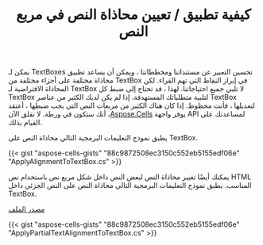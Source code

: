 ﻿---
title: كيفية تطبيق / تعيين محاذاة النص في مربع النص
linktitle: تطبيق / تعيين محاذاة النص إلى مربع النص
type: docs
weight: 20
url: /ar/net/applying-text-alignment-to-partial-text-inside-the-textbox/
description: كيفية تطبيق / ضبط محاذاة النص على مربع النص في Aspose.cells.
keywords: apply/set alignment TextBox Worksheet Excel Aspose
---
يمكن لـ TextBoxes تحسين التعبير عن مستنداتنا ومخططاتنا ، ويمكن أن يساعد تطبيق محاذاة مختلفة على أجزاء مختلفة من TextBox في إبراز النقاط التي تهم القراء. لكن المحاذاة الافتراضية لـ TextBox لا تلبي جميع احتياجاتنا. لهذا ، قد تحتاج إلى ضبط كل TextBox لتلبية متطلباتك المستهدفة. إذا لم يكن لديك الكثير من عناصر TextBox لتعديلها ، فأنت محظوظ. إذا كان هناك الكثير من مربعات النص التي يجب ضبطها ، أعتقد أنك ستكون في ورطة. لا تقلق الآن ،[Aspose.Cells](https://products.aspose.com/cells/) يوفر واجهة API لمساعدتك على القيام بذلك.

يطبق نموذج التعليمات البرمجية التالي محاذاة النص على TextBox.

{{< gist "aspose-cells-gists" "88c9872508ec3150c552eb5155edf06e" "ApplyAlignmentToTextBox.cs" >}}

يمكنك أيضًا تغيير محاذاة النص لبعض النص داخل شكل مربع نص باستخدام نص HTML المناسب. يطبق نموذج التعليمات البرمجية التالي محاذاة النص على النص الجزئي داخل TextBox.

[مصدر الملف](SampleTextboxExcel2016.xlsx)

{{< gist "aspose-cells-gists" "88c9872508ec3150c552eb5155edf06e" "ApplyPartialTextAlignmentToTextBox.cs" >}}
